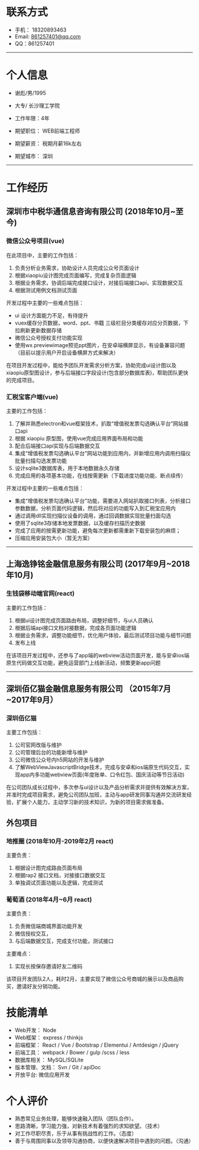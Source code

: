 # 联系方式
 - 手机： 18320893463
 - Email: 861257401@qq.com
 - QQ：861257401 
---

# 个人信息
  - 谢彪/男/1995
  - 大专/ 长沙理工学院
  - 工作年限：4年

  - 期望职位： WEB前端工程师
  - 期望薪资： 税期月薪16k左右
  - 期望城市： 深圳
---

# 工作经历

## 深圳市中税华通信息咨询有限公司 (2018年10月~至今)

### 微信公众号项目(vue)
在此项目中，主要的工作包括：

  1. 负责分析业务需求，协助设计人员完成公众号页面设计
  2. 根据xiaopiu设计图完成页面编写，完成复杂页面逻辑
  3. 根据业务需求，协调后端完成接口设计，对接后端接口api，实现数据交互
  4. 根据测试用例文档测试页面

开发过程中主要的一些难点包括：
  * ui 设计方面能力不足，有待提升
  * vuex缓存分页数据，word、ppt、书籍 三级栏目分类缓存对应分页数据，下拉刷新更新数据存储
  * 微信公众号授权支付功能实现
  * 使用wx.previewimage预览ppt图片，在安卓端横屏显示，有设备兼容问题（目前以提示用户开启设备横屏方式来解决）

在项目开发过程中，能给予团队开发需求分析方案，协助完成ui设计图以及xiaopiu原型图设计，参与后端接口字段设计(包含部分数据库表)，帮助团队更快的完成项目。

### 汇税宝客户端(vue)
主要的工作包括：
  1. 了解并熟悉electron和vue框架技术，扒取“增值税发票勾选确认平台”网站接口api
  2. 根据 xiaopiu 原型图，使用vue完成应用界面布局和功能
  3. 配合后端接口api实现与后端数据交互
  4. 集成“增值税发票勾选确认平台”网站功能到应用内，并新增应用内调用扫描仪批量扫描勾选发票功能
  5. 设计sqlite3数据库表，用于本地数据永久存储
  6. 完成应用的各项基本功能，在线按需更新（下载进度功能功能、断点续传）

开发过程中主要的一些难点包括：
  * 集成“增值税发票勾选确认平台”功能，需要进入网站扒取接口列表，分析接口参数数据，分析页面代码逻辑，然后将对应的功能写入到汇税宝应用内 
  * 通过调用dll实现扫描仪设备的调用，通过回调数据实现批量扫面勾选
  * 使用了sqlite3存储本地发票数据，以及缓存扫描历史数据
  * 完成了应用的按需更新功能，避免每次更新都需重新下载安装包的麻烦；
  * 压缩应用安装包大小（暂无方案）

---

## 上海逸铮铭金融信息服务有限公司 (2017年9月~2018年10月)

### 生钱袋移动端官网(react)

主要的工作包括：

  1. 根据ui设计图完成页面路由布局，调整好细节，与ui人员确认
  2. 根据后端api接口文档对接数据，完成各页面功能逻辑
  3. 根据业务需求，调整功能细节，优化用户体验，最后测试项目功能与细节问题
  4. 发布上线

在该项目开发过程中，还参与了app端的webview活动页面开发，能与安卓ios端原生代码做交互功能，避免运营部门上线新活动，频繁更新app问题

---

## 深圳佰亿猫金融信息服务有限公司 （2015年7月~2017年9月）

### 深圳佰亿猫

主要工作包括：

  1. 公司官网改版与维护
  2. 公司管理后台的功能新增与维护
  3. 公司微信公众号内h5网站的开发与维护
  4. 了解WebViewJavascriptBridge技术，完成与安卓和ios端原生代码交互，实现app内多功能webview页面(年度账单、口令红包、国庆活动等节日活动)

在公司团队成长过程中，多次参与ui设计以及产品分析需求并提供有效解决方案，并准时完成项目需求，避免公司团队加班，主动与app研发同事沟通并交流研发经验，扩展个人能力，主动学习新的技术知识，为新的项目需求做准备。

## 外包项目 

### 地推圈 (2018年10月-2019年2月 react)
主要负责：
  1. 根据设计图完成路由页面布局
  2. 根据rap2 接口文档，对接接口数据交互
  3. 单独调试页面功能以及逻辑，完成测试

### 葡萄酒 (2018年4月~6月 react) 

主要负责：
  1. 负责微信端商城界面功能开发
  2. 微信授权交互，
  3. 与后端数据交互，完成支付功能，测试接口

主要难点：
  1. 实现长按保存邀请好友二维码

该项目开发团队2人，耗时2月，主要实现了微信公众号商城的展示以及商品购买，邀请好友分销功能。

# 技能清单
 - Web开发： Node 
 - Web框架： express / thinkjs
 - 前端框架： React / Vue / Bootstrap / Elementui / Antdesign / jQuery
 - 前端工具： webpack / Bower / gulp /scss / less
 - 数据库相关： MySQL/SQLite
 - 版本管理、文档： Svn / Git / apiDoc 
 - 开放平台: 微信应用开发

# 个人评价

  * 熟悉常见业务处理，能够快速融入团队（团队合作）。 
  * 思路清晰，学习能力强，对新技术有着强烈的求知欲望。（技术） 
  * 对工作尽职尽责，乐于从事有挑战性的工作。（态度） 
  * 善于与周围同事以及领导沟通协商，以便快速解决项目中遇到的问题。（沟通） 
